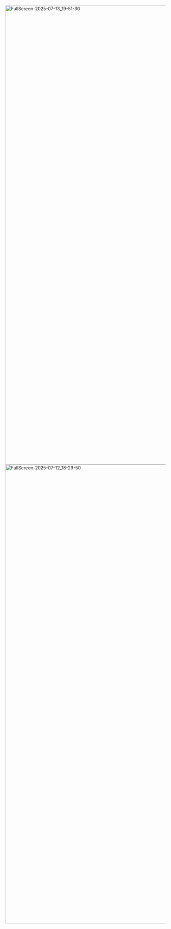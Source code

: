<img width="3440" height="1440" alt="FullScreen-2025-07-13_19-51-30" src="https://github.com/user-attachments/assets/33db9eaf-6969-4980-966a-f9c7d05a8ef3" />
<img width="3440" height="1440" alt="FullScreen-2025-07-12_18-29-50" src="https://github.com/user-attachments/assets/00d46d39-5fa3-45f8-a90e-16cf4c0fa9a4" />
